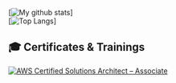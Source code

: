 [![My github stats](https://github-readme-stats.vercel.app/api?username=rabindratamang&show_icons=true&theme=dark)]
<br />
[![Top Langs](https://github-readme-stats.vercel.app/api/top-langs/?username=rabindratamang&layout=compact)]
## 🎓 Certificates & Trainings
<!--START_SECTION:badges-->
[![AWS Certified Solutions Architect – Associate](https://images.credly.com/size/110x110/images/0e284c3f-5164-4b21-8660-0d84737941bc/image.png)](http://www.credly.com/badges/688b64d4-fdcf-4303-bc14-ff52e478f8bf "AWS Certified Solutions Architect – Associate")
<!--END_SECTION:badges-->
